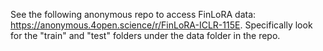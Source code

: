 See the following anonymous repo to access FinLoRA data: https://anonymous.4open.science/r/FinLoRA-ICLR-115E. Specifically look for the "train" and "test" folders under the data folder in the repo.
